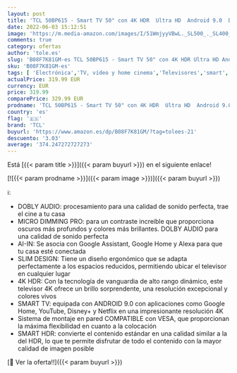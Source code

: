 ```yaml
---
layout: post
title: 'TCL 50BP615 - Smart TV 50" con 4K HDR  Ultra HD  Android 9.0  Dolby Audio  WiFi  Slim Design & Micro Dimming Pro  Smart HDR  HDR 10  Compatible con Google Assistant y Alexa'
date: 2022-06-03 15:12:51
image: 'https://m.media-amazon.com/images/I/51WmjyyVBwL._SL500_._SL400_.jpg'
comments: true
category: ofertas
author: 'tole.es'
slug: 'B08F7K81GM-es TCL 50BP615 - Smart TV 50" con 4K HDR Ultra HD Android 9.0...'
sku: 'B08F7K81GM-es'
tags: [ 'Electrónica','TV, vídeo y home cinema','Televisores','smart','tcl','tv','🇪🇸', ]
actualPrice: 319.99 EUR
currency: EUR
price: 319.99
comparePrice: 329.99 EUR
prodname: 'TCL 50BP615 - Smart TV 50" con 4K HDR  Ultra HD  Android 9.0  Dolby Audio  WiFi  Slim Design & Micro Dimming Pro  Smart HDR  HDR 10  Compatible con Google Assistant y Alexa'
country: 'es'
flag: '🇪🇸'
brand: 'TCL'
buyurl: 'https://www.amazon.es/dp/B08F7K81GM/?tag=tolees-21'
descuento: '3.03'
average: '374.247272727273'
---
```


Está [{{< param title >}}]({{< param buyurl >}}) en el siguiente enlace!

[![{{< param prodname >}}]({{< param image >}})]({{< param buyurl >}})

ℹ️:

- DOBLY AUDIO: procesamiento para una calidad de sonido perfecta, trae el cine a tu casa
- MICRO DIMMING PRO: para un contraste increíble que proporciona oscuros más profundos y colores más brillantes. DOLBY AUDIO para una calidad de sonido perfecta
- AI-IN: Se asocia con Google Assistant, Google Home y Alexa para que tu casa esté conectada
- SLIM DESIGN: Tiene un diseño ergonómico que se adapta perfectamente a los espacios reducidos, permitiendo ubicar el televisor en cualquier lugar
- 4K HDR: Con la tecnología de vanguardia de alto rango dinámico, este televisor 4K ofrece un brillo sorprendente, una resolución excepcional y colores vivos
- SMART TV: equipada con ANDROID 9.0 con aplicaciones como Google Home, YouTube, Disney+ y Netflix en una impresionante resolución 4K
- Sistema de montaje en pared COMPATIBLE con VESA, que proporcionan la máxima flexibilidad en cuanto a la colocación
- SMART HDR: convierte el contenido estándar en una calidad similar a la del HDR, lo que te permite disfrutar de todo el contenido con la mayor calidad de imagen posible

[🛒 Ver la oferta!!]({{< param buyurl >}})
